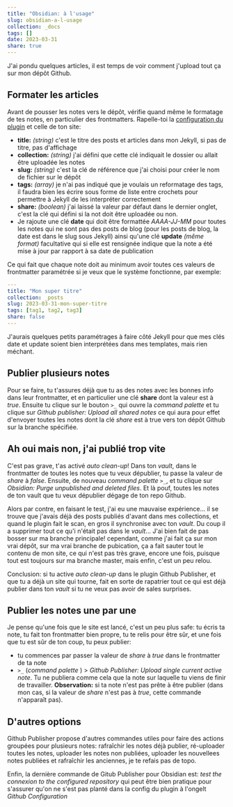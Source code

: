 ```yaml
---
title: "Obsidian: à l'usage"
slug: obsidian-a-l-usage
collection: _docs
tags: []
date: 2023-03-31
share: true
---
```


J'ai pondu quelques articles, il est temps de voir comment j'upload tout ça sur mon dépôt Github.

## Formater les articles

Avant de pousser les notes vers le dépôt, vérifie quand même le formatage de tes notes, en particulier des frontmatters. Rapelle-toi la [ configuration du plugin](obsidian-github-publisher-setup.md) et celle de ton site:
- **title:** *(string)* c'est le titre des posts et articles dans mon Jekyll, si pas de titre, pas d'affichage
- **collection:** *(string)* j'ai défini que cette clé indiquait le dossier ou allait être uploadée les notes
- **slug:** *(string)* c'est la clé de référence que j'ai choisi pour créer le nom de fichier sur le dépôt
- **tags:** *(array)* je n'ai pas indiqué que je voulais un reformatage des tags, il faudra bien les écrire sous forme de liste entre crochets pour permettre à Jekyll de les interpréter correctement
- **share:** *(boolean)* j'ai laissé la valeur par défaut dans le dernier onglet, c'est la clé qui défini si la not doit être uploadée ou non.
- Je rajoute une clé **date** qui doit être formattée *AAAA-JJ-MM* pour toutes les notes qui ne sont pas des posts de blog (pour les posts de blog, la date est dans le slug sous Jekyll) ainsi qu'une clé **update** *(même format)* facultative qui si elle est rensignée indique que la note a été mise à jour par rapport à sa date de publication

Ce qui fait que chaque note doit au minimum avoir toutes ces valeurs de frontmatter paramétrée si je veux que le système fonctionne, par exemple:

```yaml
---
title: "Mon super titre"
collection: _posts
slug: 2023-03-31-mon-super-titre
tags: [tag1, tag2, tag3]
share: false
---
```

J'aurais quelques petits paramétrages à faire côté Jekyll pour que mes clés date et update soient bien interprétées dans mes templates, mais rien méchant.

## Publier plusieurs notes

Pour se faire, tu t'assures déjà que tu as des notes avec les bonnes info dans leur frontmatter, et en particulier une clé **share** dont la valeur est à *true*. Ensuite tu clique sur le bouton `>_` qui ouvre la *command palette* et tu clique sur *Github publisher: Upload all shared notes* ce qui aura pour effet d'envoyer toutes les notes dont la clé *share* est à true vers ton dépôt Github sur la branche spécifiée.

## Ah oui mais non, j'ai publié trop vite

C'est pas grave, t'as activé *auto clean-up*! Dans ton *vault*, dans le frontmatter de toutes les notes que tu veux dépublier, tu passe la valeur de *share* à *false*. Ensuite, de nouveau *command palette* `>_`, et tu clique sur *Obsidian: Purge unpublished and deleted files*. Et là pouf, toutes les notes de ton vault que tu veux dépublier dégage de ton repo Github.

Alors par contre, en faisant le test, j'ai eu une mauvaise expérience... il se trouve que j'avais déjà des posts publiés d'avant dans mes collections, et quand le plugin fait le scan, en gros il synchronise avec ton *vault*. Du coup il a supprimer tout ce qu'i n'était pas dans le *vault*... J'ai bien fait de pas bosser sur ma branche principale! cependant, comme j'ai fait ça sur mon vrai dépôt, sur ma vrai branche de pubication, ça a fait sauter tout le contenu de mon site, ce qui n'est pas très grave, encore une fois, puisque tout est toujours sur ma branche master, mais enfin, c'est un peu relou.

Conclusion: si tu active *auto clean-up* dans le plugin Github Publisher, et que tu a déjà un site qui tourne, fait en sorte de rapatrier tout ce qui est déjà publier dans ton *vault* si tu ne veux pas avoir de sales surprises.

## Publier les notes une par une

Je pense qu'une fois que le site est lancé, c'est un peu plus safe: tu écris ta note, tu fait ton frontmatter bien propre, tu te relis pour être sûr, et une fois que tu est sûr de ton coup, tu peux publier:
- tu commences par passer la valeur de *share* à *true* dans le frontmatter de ta note
- `>_` (*command palette* ) > *Github Publisher: Upload single current active note*. Tu ne publiera comme cela que la note sur laquelle tu viens de finir de travailler. 
	**Observation:** si ta note n'est pas prête à être publier (dans mon cas, si la 
	valeur de *share* n'est pas à *true*, cette commande n'apparaît pas). 

## D'autres options

Github Publisher propose d'autres commandes utiles pour faire des actions groupées pour plusieurs notes: rafraîchir les notes déjà publier, ré-uploader toutes les notes, uploader les notes non publiées, uploader les nouvellees notes publiées et rafraîchir les anciennes, je te refais pas de topo.

Enfin, la dernière commande de Gitub Publisher pour Obsidian est:
*test the connexion to the configured repository* qui peut être bien pratique pour s'assurer qu'on ne s'est pas planté dans la config du plugin à l'ongelt *Github Configuration*